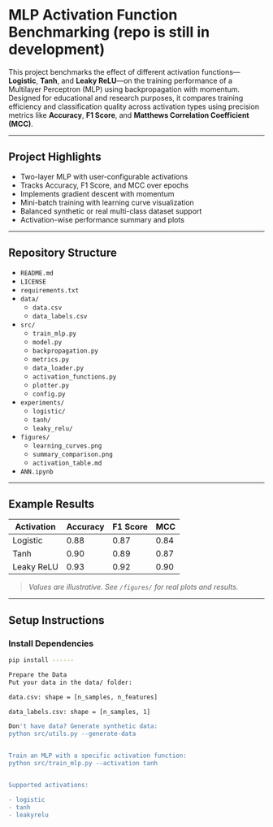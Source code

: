 # MLP Activation Function Benchmarking (repo is still in development)

This project benchmarks the effect of different activation functions—**Logistic**, **Tanh**, and **Leaky ReLU**—on the training performance of a Multilayer Perceptron (MLP) using backpropagation with momentum. Designed for educational and research purposes, it compares training efficiency and classification quality across activation types using precision metrics like **Accuracy**, **F1 Score**, and **Matthews Correlation Coefficient (MCC)**.

---

## Project Highlights

-  Two-layer MLP with user-configurable activations
-  Tracks Accuracy, F1 Score, and MCC over epochs
-  Implements gradient descent with momentum
-  Mini-batch training with learning curve visualization
-  Balanced synthetic or real multi-class dataset support
-  Activation-wise performance summary and plots

---

##  Repository Structure
- `README.md`
- `LICENSE`
- `requirements.txt`
- `data/`
  - `data.csv`
  - `data_labels.csv`
- `src/`
  - `train_mlp.py`
  - `model.py`
  - `backpropagation.py`
  - `metrics.py`
  - `data_loader.py`
  - `activation_functions.py`
  - `plotter.py`
  - `config.py`
- `experiments/`
  - `logistic/`
  - `tanh/`
  - `leaky_relu/`
- `figures/`
  - `learning_curves.png`
  - `summary_comparison.png`
  - `activation_table.md`
- `ANN.ipynb`
  


---

##  Example Results

| Activation   | Accuracy | F1 Score | MCC    |
|--------------|----------|----------|--------|
| Logistic     | 0.88     | 0.87     | 0.84   |
| Tanh         | 0.90     | 0.89     | 0.87   |
| Leaky ReLU   | 0.93     | 0.92     | 0.90   |

>  *Values are illustrative. See `/figures/` for real plots and results.*

---

##  Setup Instructions

### Install Dependencies
```bash
pip install ------

Prepare the Data
Put your data in the data/ folder:

data.csv: shape = [n_samples, n_features]

data_labels.csv: shape = [n_samples, 1]

Don't have data? Generate synthetic data:
python src/utils.py --generate-data


Train an MLP with a specific activation function:
python src/train_mlp.py --activation tanh


Supported activations:

- logistic
- tanh
- leakyrelu



